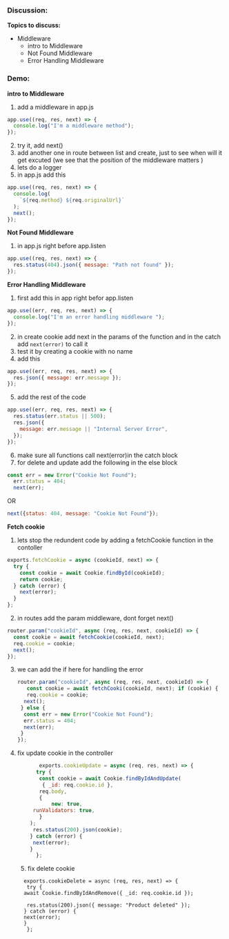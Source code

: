 ### Discussion:

**Topics to discuss:**

- Middleware
  - intro to Middleware
  - Not Found Middleware
  - Error Handling Middleware

### Demo:
**intro to Middleware**
1. add a middleware in app.js
```javascript
app.use((req, res, next) => {
  console.log("I'm a middleware method");
});
```
2. try it, add next() 
3. add another one in route between list and create, just to see when will it get excuted (we see that the position of the middleware matters )
4. lets do a logger
5. in app.js add this 
```javascript
app.use((req, res, next) => {
  console.log(
    `${req.method} ${req.originalUrl}`
  );
  next();
});
```

**Not Found Middleware**
1. in app.js right before app.listen 
```javascript
app.use((req, res, next) => {
  res.status(404).json({ message: "Path not found" });
});
```
**Error Handling Middleware**
1. first add this in app right befor app.listen 
```javascript 
app.use((err, req, res, next) => {
  console.log("I'm an error handling middleware ");
});
```
2. in create cookie add next in the params of the function and in the catch add `next(error)` to call it 
3. test it by creating a cookie with no name
4. add this 
```javascript 
app.use((err, req, res, next) => {
  res.json({ message: err.message });
});
```
5. add the rest of the code 
```javascript 
app.use((err, req, res, next) => {
  res.status(err.status || 500);
  res.json({
    message: err.message || "Internal Server Error",
  });
});
```

6. make sure all functions call next(error)in the catch block
7. for delete and update add the following in the else block
```javascript
const err = new Error("Cookie Not Found");
  err.status = 404;
  next(err);
```
OR 
```javascript
next({status: 404, message: "Cookie Not Found"});
```

**Fetch cookie**
1. lets stop the redundent code by adding a fetchCookie function in the contoller 
```javascript
exports.fetchCookie = async (cookieId, next) => {
  try {
    const cookie = await Cookie.findById(cookieId);
    return cookie;
  } catch (error) {
    next(error);
  }
};
```
2. in routes add the param middleware, dont forget next()
```javascript
router.param("cookieId", async (req, res, next, cookieId) => {
  const cookie = await fetchCookie(cookieId, next);
  req.cookie = cookie;
  next();
});
```

3. we can add the if here for handling the error 
   ```javascript 
   router.param("cookieId", async (req, res, next, cookieId) => {
      const cookie = await fetchCooki(cookieId, next); if (cookie) {
      req.cookie = cookie;
     next();
    } else {
     const err = new Error("Cookie Not Found");
     err.status = 404;
     next(err);
    }
   });

4. fix update cookie in the controller
   ```javascript
          exports.cookieUpdate = async (req, res, next) => {
         try {
          const cookie = await Cookie.findByIdAndUpdate(
           { _id: req.cookie.id },
          req.body,
          {
              new: true,
        runValidators: true,
          }
       );
        res.status(200).json(cookie);
       } catch (error) {
        next(error);
       }
         };
   ```
   5. fix delete cookie 
   ```javasript 
     exports.cookieDelete = async (req, res, next) => {
      try {
     await Cookie.findByIdAndRemove({ _id: req.cookie.id });

      res.status(200).json({ message: "Product deleted" });
     } catch (error) {
     next(error);
     }
      };
      ```
